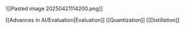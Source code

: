 ![[Pasted image 20250421114200.png]]

[[Advances in AI/Evaluation|Evaluation]]
[[Quantization]]
[[Distillation]]